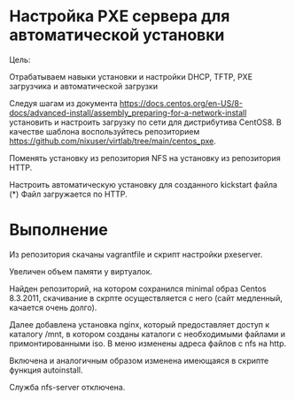 # Настройка PXE сервера для автоматической установки

Цель:

Отрабатываем навыки установки и настройки DHCP, TFTP, PXE загрузчика и автоматической загрузки

Следуя шагам из документа https://docs.centos.org/en-US/8-docs/advanced-install/assembly_preparing-for-a-network-install установить и настроить загрузку по сети для дистрибутива CentOS8. В качестве шаблона воспользуйтесь репозиторием https://github.com/nixuser/virtlab/tree/main/centos_pxe.

Поменять установку из репозитория NFS на установку из репозитория HTTP.

Настроить автоматическую установку для созданного kickstart файла (*) Файл загружается по HTTP.

# Выполнение

Из репозитория скачаны vagrantfile и скрипт настройки pxeserver.

Увеличен объем памяти у виртуалок.

Найден репозиторий, на котором сохранился minimal образ Centos 8.3.2011, скачивание в скрпте осуществляется с него (сайт медленный, качается очень долго).

Далее добавлена установка nginx, который предоставляет доступ к каталогу /mnt, в котором созданы каталоги с необходимыми файлами и примонтированными iso.
В меню изменены адреса файлов с nfs на http.

Включена и аналогичным образом изменена имеющаяся в скрипте функция autoinstall.

Служба nfs-server отключена.

